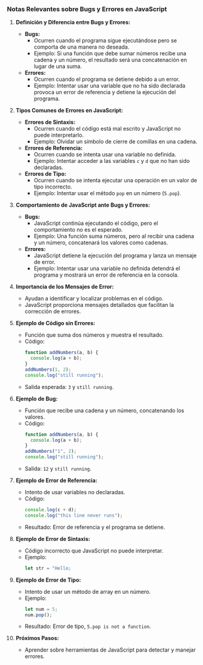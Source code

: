 ### Notas Relevantes sobre Bugs y Errores en JavaScript

1. **Definición y Diferencia entre Bugs y Errores:**
   - **Bugs:** 
     - Ocurren cuando el programa sigue ejecutándose pero se comporta de una manera no deseada.
     - Ejemplo: Si una función que debe sumar números recibe una cadena y un número, el resultado será una concatenación en lugar de una suma.
   - **Errores:** 
     - Ocurren cuando el programa se detiene debido a un error.
     - Ejemplo: Intentar usar una variable que no ha sido declarada provoca un error de referencia y detiene la ejecución del programa.

2. **Tipos Comunes de Errores en JavaScript:**
   - **Errores de Sintaxis:** 
     - Ocurren cuando el código está mal escrito y JavaScript no puede interpretarlo.
     - Ejemplo: Olvidar un símbolo de cierre de comillas en una cadena.
   - **Errores de Referencia:** 
     - Ocurren cuando se intenta usar una variable no definida.
     - Ejemplo: Intentar acceder a las variables `c` y `d` que no han sido declaradas.
   - **Errores de Tipo:** 
     - Ocurren cuando se intenta ejecutar una operación en un valor de tipo incorrecto.
     - Ejemplo: Intentar usar el método `pop` en un número (`5.pop`).

3. **Comportamiento de JavaScript ante Bugs y Errores:**
   - **Bugs:** 
     - JavaScript continúa ejecutando el código, pero el comportamiento no es el esperado.
     - Ejemplo: Una función suma números, pero al recibir una cadena y un número, concatenará los valores como cadenas.
   - **Errores:** 
     - JavaScript detiene la ejecución del programa y lanza un mensaje de error.
     - Ejemplo: Intentar usar una variable no definida detendrá el programa y mostrará un error de referencia en la consola.

4. **Importancia de los Mensajes de Error:**
   - Ayudan a identificar y localizar problemas en el código.
   - JavaScript proporciona mensajes detallados que facilitan la corrección de errores.

5. **Ejemplo de Código sin Errores:**
   - Función que suma dos números y muestra el resultado.
   - Código:
     ```javascript
     function addNumbers(a, b) {
       console.log(a + b);
     }
     addNumbers(1, 2);
     console.log("still running");
     ```
   - Salida esperada: `3` y `still running`.

6. **Ejemplo de Bug:**
   - Función que recibe una cadena y un número, concatenando los valores.
   - Código:
     ```javascript
     function addNumbers(a, b) {
       console.log(a + b);
     }
     addNumbers("1", 2);
     console.log("still running");
     ```
   - Salida: `12` y `still running`.

7. **Ejemplo de Error de Referencia:**
   - Intento de usar variables no declaradas.
   - Código:
     ```javascript
     console.log(c + d);
     console.log("this line never runs");
     ```
   - Resultado: Error de referencia y el programa se detiene.

8. **Ejemplo de Error de Sintaxis:**
   - Código incorrecto que JavaScript no puede interpretar.
   - Ejemplo:
     ```javascript
     let str = "Hello;
     ```

9. **Ejemplo de Error de Tipo:**
   - Intento de usar un método de array en un número.
   - Ejemplo:
     ```javascript
     let num = 5;
     num.pop();
     ```
   - Resultado: Error de tipo, `5.pop is not a function`.

10. **Próximos Pasos:**
    - Aprender sobre herramientas de JavaScript para detectar y manejar errores.